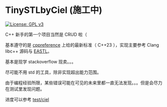 # TinySTLbyCiel (施工中)

[![License: GPL v3](https://img.shields.io/badge/License-GPLv3-blue.svg)](https://www.gnu.org/licenses/gpl-3.0)

C++ 新手的第一个项目当然是 CRUD 啦（

基本遵守的是 [cppreference](https://zh.cppreference.com/) 上给的最新标准（ C++23 ），实现主要参考 Clang libc++ 源码与 [EASTL](https://github.com/electronicarts/EASTL)。

基本是现学 stackoverflow 现卖。。。

尽可能不用 std 的工具，除非实现超出能力范围。

由于编程经验所限，某些错误可能在可见的未来里都一直无法发现。。。但是会尽力在测试里发现问题。

进度可以参考 [test/ciel](./test/ciel)